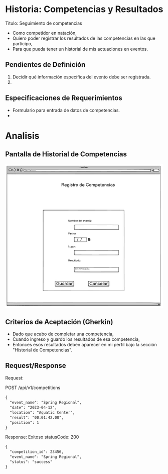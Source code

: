 # Historia: Competencias y Resultados
Título: Seguimiento de competencias

- Como competidor en natación,
- Quiero poder registrar los resultados de las competencias en las que participo,
- Para que pueda tener un historial de mis actuaciones en eventos.

## Pendientes de Definición
1. Decidir qué información específica del evento debe ser registrada.
2. 

## Especificaciones de Requerimientos
- Formulario para entrada de datos de competencias.
- 

# Analisis

## Pantalla de Historial de Competencias
![Alt text](image-3.png)

## Criterios de Aceptación (Gherkin)
- Dado que acabo de completar una competencia,
- Cuando ingreso y guardo los resultados de esa competencia,
- Entonces esos resultados deben aparecer en mi perfil bajo la sección "Historial de Competencias".

## Request/Response
Request:

POST /api/v1/competitions
```
{
  "event_name": "Spring Regional",
  "date": "2023-04-12",
  "location": "Aquatic Center",
  "result": "00:01:42.00",
  "position": 1
}
```



Response: Exitoso statusCode: 200
```
{
  "competition_id": 23456,
  "event_name": "Spring Regional",
  "status": "success"
}

```
